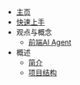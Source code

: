 * [主页](/zh-cn/)
* [快速上手](/zh-cn/tutorial/quick_start.md)
* 观点与概念
    * [前端AI Agent](/zh-cn/concepts/frontend_ai_agent.md)
* 概述
    * [简介](/zh-cn/tutorial/an_introduction_to_myfun.md)
    * [项目结构](/zh-cn/tutorial/project_structure.md)